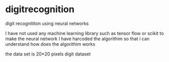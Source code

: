 # digitrecognition
digit recognititon using neural networks

I have not used any machine learning library such as tensor flow or scikit to make the neural network
I have harcoded the algorithim so that i can understand how does the algorithim works

the data set is 20*20 pixels digit dataset
